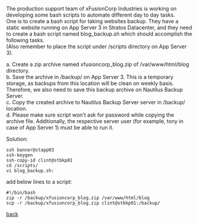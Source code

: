 The production support team of xFusionCorp Industries is working on developing some bash scripts to automate different day to day tasks.  
One is to create a bash script for taking websites backup. They have a static website running on App Server 3 in Stratos Datacenter, and they need to create a bash script named blog_backup.sh which should accomplish the following tasks.  
(Also remember to place the script under /scripts directory on App Server 3).

a. Create a zip archive named xfusioncorp_blog.zip of /var/www/html/blog directory.  
b. Save the archive in /backup/ on App Server 3. This is a temporary storage, as backups from this location will be clean on weekly basis. Therefore, we also need to save this backup archive on Nautilus Backup Server.  
c. Copy the created archive to Nautilus Backup Server server in /backup/ location.  
d. Please make sure script won't ask for password while copying the archive file. Additionally, the respective server user (for example, tony in case of App Server 1) must be able to run it.  

Solution:  
```
ssh banner@stapp03
ssh-keygen
ssh-copy-id clint@stbkp01
cd /scripts/
vi blog_backup.sh:
```
add below lines to a script:  
```
#!/bin/bash
zip -r /backup/xfusioncorp_blog.zip /var/www/html/blog
scp -r /backup/xfusioncorp_blog.zip clint@stbkp01:/backup/
```
[back](https://github.com/MederD/Kodekloud-Engineer-Tasks)


